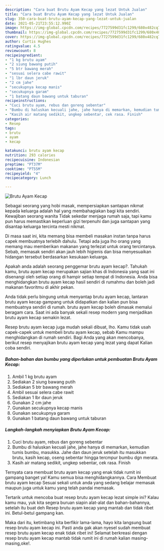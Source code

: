```yaml
---
description: "Cara buat Brutu Ayam Kecap yang lezat Untuk Jualan"
title: "Cara buat Brutu Ayam Kecap yang lezat Untuk Jualan"
slug: 350-cara-buat-brutu-ayam-kecap-yang-lezat-untuk-jualan
date: 2021-05-21T23:55:12.990Z
image: https://img-global.cpcdn.com/recipes/7727599d31fc1299/680x482cq70/brutu-ayam-kecap-foto-resep-utama.jpg
thumbnail: https://img-global.cpcdn.com/recipes/7727599d31fc1299/680x482cq70/brutu-ayam-kecap-foto-resep-utama.jpg
cover: https://img-global.cpcdn.com/recipes/7727599d31fc1299/680x482cq70/brutu-ayam-kecap-foto-resep-utama.jpg
author: Curtis Hughes
ratingvalue: 4.5
reviewcount: 8
recipeingredient:
- "1 kg brutu ayam"
- "2 siung bawang putih"
- "5 btr bawang merah"
- "sesuai selera cabe rawit"
- "1 lbr daun jeruk"
- "2 cm jahe"
- "secukupnya kecap manis"
- "secukupnya garam"
- "1 batang daun bawang untuk taburan"
recipeinstructions:
- "Cuci brutu ayam, rebus dan goreng sebentar"
- "Bumbu di haluskan kecuali jahe, jahe hanya di memarkan, kemudian tumis bumbu, masukka. Jahe dan daun jeruk setelah itu masukkan brutu, kasih kecap, oseng sebentar hingga tercmpur bumbu dgn merata."
- "Kasih air matang sedikit, ungkep sebentar, cek rasa. Finish"
categories:
- Resep
tags:
- brutu
- ayam
- kecap

katakunci: brutu ayam kecap 
nutrition: 293 calories
recipecuisine: Indonesian
preptime: "PT37M"
cooktime: "PT55M"
recipeyield: "4"
recipecategory: Lunch

---
```



![Brutu Ayam Kecap](https://img-global.cpcdn.com/recipes/7727599d31fc1299/680x482cq70/brutu-ayam-kecap-foto-resep-utama.jpg)

Sebagai seorang yang hobi masak, mempersiapkan santapan nikmat kepada keluarga adalah hal yang membahagiakan bagi kita sendiri. Kewajiban seorang  wanita Tidak sekedar menjaga rumah saja, tapi kamu pun harus memastikan keperluan gizi terpenuhi dan juga santapan yang disantap keluarga tercinta mesti nikmat.

Di masa  saat ini, kita memang bisa membeli masakan instan tanpa harus capek membuatnya terlebih dahulu. Tetapi ada juga lho orang yang memang mau memberikan makanan yang terlezat untuk orang tercintanya. Sebab, memasak sendiri akan jauh lebih higienis dan bisa menyesuaikan hidangan tersebut berdasarkan kesukaan keluarga. 



Apakah anda adalah seorang penggemar brutu ayam kecap?. Tahukah kamu, brutu ayam kecap merupakan sajian khas di Indonesia yang saat ini disenangi oleh setiap orang di hampir setiap tempat di Indonesia. Anda bisa menghidangkan brutu ayam kecap hasil sendiri di rumahmu dan boleh jadi makanan favoritmu di akhir pekan.

Anda tidak perlu bingung untuk menyantap brutu ayam kecap, lantaran brutu ayam kecap gampang untuk didapatkan dan kalian pun bisa membuatnya sendiri di rumah. brutu ayam kecap boleh dimasak memalui beragam cara. Saat ini ada banyak sekali resep modern yang menjadikan brutu ayam kecap semakin lezat.

Resep brutu ayam kecap juga mudah sekali dibuat, lho. Kamu tidak usah capek-capek untuk membeli brutu ayam kecap, sebab Kamu mampu menghidangkan di rumah sendiri. Bagi Anda yang akan mencobanya, berikut resep menyajikan brutu ayam kecap yang lezat yang dapat Kalian coba sendiri.

<!--inarticleads1-->

##### Bahan-bahan dan bumbu yang diperlukan untuk pembuatan Brutu Ayam Kecap:

1. Ambil 1 kg brutu ayam
1. Sediakan 2 siung bawang putih
1. Sediakan 5 btr bawang merah
1. Ambil sesuai selera cabe rawit
1. Sediakan 1 lbr daun jeruk
1. Gunakan 2 cm jahe
1. Gunakan secukupnya kecap manis
1. Gunakan secukupnya garam
1. Gunakan 1 batang daun bawang untuk taburan




<!--inarticleads2-->

##### Langkah-langkah menyiapkan Brutu Ayam Kecap:

1. Cuci brutu ayam, rebus dan goreng sebentar
1. Bumbu di haluskan kecuali jahe, jahe hanya di memarkan, kemudian tumis bumbu, masukka. Jahe dan daun jeruk setelah itu masukkan brutu, kasih kecap, oseng sebentar hingga tercmpur bumbu dgn merata.
1. Kasih air matang sedikit, ungkep sebentar, cek rasa. Finish




Ternyata cara membuat brutu ayam kecap yang enak tidak rumit ini gampang banget ya! Kamu semua bisa menghidangkannya. Cara Membuat brutu ayam kecap Sesuai sekali untuk anda yang sedang belajar memasak maupun juga untuk kamu yang telah pandai memasak.

Tertarik untuk mencoba buat resep brutu ayam kecap lezat simple ini? Kalau kamu mau, yuk kita segera buruan siapin alat-alat dan bahan-bahannya, setelah itu buat deh Resep brutu ayam kecap yang mantab dan tidak ribet ini. Betul-betul gampang kan. 

Maka dari itu, ketimbang kita berfikir lama-lama, hayo kita langsung buat resep brutu ayam kecap ini. Pasti anda gak akan nyesel sudah membuat resep brutu ayam kecap enak tidak ribet ini! Selamat berkreasi dengan resep brutu ayam kecap mantab tidak rumit ini di rumah kalian masing-masing,oke!.

